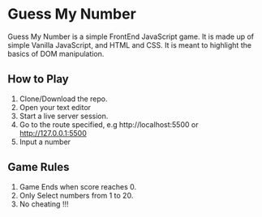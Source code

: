 # Guess My Number

Guess My Number is a simple FrontEnd JavaScript game. It is made up of simple Vanilla JavaScript, and HTML and CSS. It is meant to highlight the basics of DOM manipulation.

## How to Play

1. Clone/Download the repo.
2. Open your text editor
3. Start a live server session.
4. Go to the route specified, e.g http://localhost:5500 or http://127.0.0.1:5500
5. Input a number

## Game Rules

1. Game Ends when score reaches 0.
2. Only Select numbers from 1 to 20.
3. No cheating !!!

